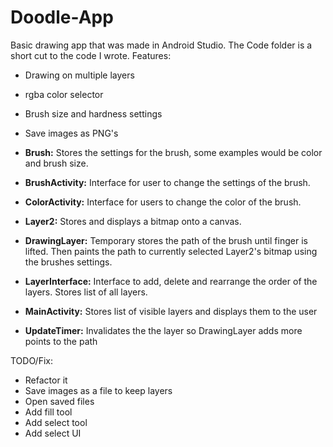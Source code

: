 # Doodle-App
Basic drawing app that was made in Android Studio. The Code folder is a short cut to the code I wrote.
Features:
* Drawing on multiple layers
* rgba color selector
* Brush size and hardness settings
* Save images as PNG's

* **Brush:** Stores the settings for the brush, some examples would be color and brush size.

* **BrushActivity:** Interface for user to change the settings of the brush.

* **ColorActivity:** Interface for users to change the color of the brush.

* **Layer2:** Stores and displays a bitmap onto a canvas.

* **DrawingLayer:** Temporary stores the path of the brush until finger is lifted. Then paints the path to currently selected Layer2's bitmap using the brushes settings.

* **LayerInterface:** Interface to add, delete and rearrange the order of the layers. Stores list of all layers.

* **MainActivity:** Stores list of visible layers and displays them to the user

* **UpdateTimer:** Invalidates the the layer so DrawingLayer adds more points to the path


TODO/Fix:
* Refactor it
* Save images as a file to keep layers
* Open saved files
* Add fill tool
* Add select tool
* Add select UI
